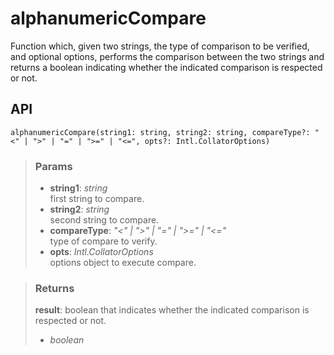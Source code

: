 # alphanumericCompare
Function which, given two strings, the type of comparison to be verified, and optional options, performs the comparison between the two strings and returns a boolean indicating whether the indicated comparison is respected or not.

## API

```tsx
alphanumericCompare(string1: string, string2: string, compareType?: "<" | ">" | "=" | ">=" | "<=", opts?: Intl.CollatorOptions)
```

> ### Params
>
> - __string1__: _string_  
first string to compare.
> - __string2__: _string_  
second string to compare.
> - __compareType__: _"<" | ">" | "=" | ">=" | "<="_  
type of compare to verify.
> - __opts__: _Intl.CollatorOptions_  
options object to execute compare.
>

> ### Returns
>
> __result__: boolean that indicates whether the indicated comparison is respected or not.
> - _boolean_  
>